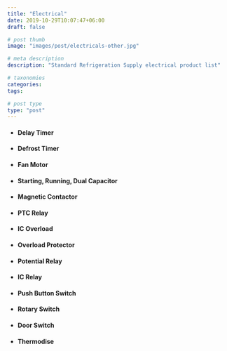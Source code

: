 ```yaml
---
title: "Electrical"
date: 2019-10-29T10:07:47+06:00
draft: false

# post thumb
image: "images/post/electricals-other.jpg"

# meta description
description: "Standard Refrigeration Supply electrical product list"

# taxonomies
categories:
tags:

# post type
type: "post"
---
```


- #### Delay Timer

- #### Defrost Timer

- #### Fan Motor

- #### Starting, Running, Dual Capacitor

- #### Magnetic Contactor

- #### PTC Relay

- #### IC Overload

- #### Overload Protector

- #### Potential Relay

- #### IC Relay

- #### Push Button Switch

- #### Rotary Switch

- #### Door Switch

- #### Thermodise
